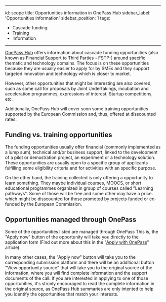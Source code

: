 ---
id: scope
title: Opportunities information in OnePass Hub
sidebar_label: 'Opportunities information'
sidebar_position: 1
tags:
  - Cascade funding
  - Training 
  - Information 
 ---


[OnePass Hub](https://getonepass.eu/) offers information about cascade funding opportunities (also known as Financial Support to Third Parties - FSTP-) around specific thematic and technology domains. The focus is on these opportunities because they are usually easier to apply for by SMEs and they support targeted innovation and technology which is closer to market.

However, other opportunities that might be interesting are also covered, such as some call for proposals by Joint Undertakings, incubation and acceleration programmes, expressions of interest, Startup competitions, etc.

Additionally, OnePass Hub will cover soon some training opportunities - supported by the European Commission and, thus, offered at disscounted rates.

## Funding vs. training opportunities

The funding opportunities usually offer financial (commonly implemented as a lump sum), technical and/or business support, linked to the development of a pilot or demostration project, an experiment or a technology solution. These opportunities are usually open to a specific group of applicants fulfilling some eligibility criteria and for activities with an specific purpose.

On the other hand, the training collected is only offering a opportunity to learn something. They maybe individual courses, MOOCS, or short educational programmes organized in group of courses called "Learning pathways". Some of those will be free and some other may have a price. which might be disscounted for those promoted by projects funded or co-funded by the European Commission.

## Opportunities managed through OnePass

Some of the opportunities listed are managed through OnePass This is, the "Apply now" button of the opportunity will take you directly to the application form (Find out more about this in the "[Apply with OnePass](/applying)" article).

In many other cases, the "Apply now" button will take you to the corresponding submission platform and there will be an additional button "View opportunity source" that will take you to the original source of the information, where you will find complete information and the support documents of the call. If you are interested in applying to one of those opportunities, it's stronly encouraged to read the complete information in the original source, as OnePass Hub summaries are only intented to help you identify the opportunities that match your interests.
